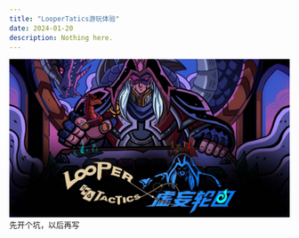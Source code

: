 ```yaml
---
title: "LooperTatics游玩体验"
date: 2024-01-20
description: Nothing here.
---
```

![](/asset/0f5e62064da4a59dc74852f9c8d654ad.jpeg)
先开个坑，以后再写
